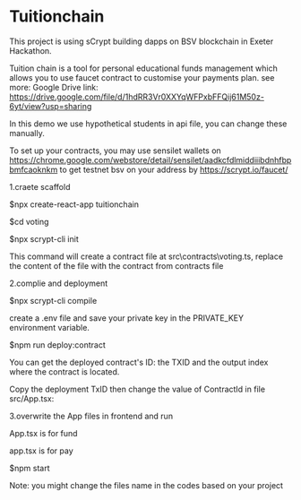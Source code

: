 # Tuitionchain
This project is using sCrypt building dapps on BSV blockchain in Exeter Hackathon.

Tuition chain is a tool for personal educational funds management which allows you to use faucet contract to customise your payments plan. see more: Google Drive link: https://drive.google.com/file/d/1hdRR3Vr0XXYqWFPxbFFQij61M50z-6yt/view?usp=sharing

In this demo we use hypothetical students in api file, you can change these manually. 

To set up your contracts, you may use sensilet wallets on https://chrome.google.com/webstore/detail/sensilet/aadkcfdlmiddiiibdnhfbpbmfcaoknkm to get testnet bsv on your address by https://scrypt.io/faucet/

1.craete scaffold

$npx create-react-app tuitionchain

$cd voting

$npx scrypt-cli init

This command will create a contract file at src\contracts\voting.ts, replace the content of the file with the contract from contracts file


2.complie and deployment

$npx scrypt-cli compile

create a .env file and save your private key in the PRIVATE_KEY environment variable.

$npm run deploy:contract

You can get the deployed contract's ID: the TXID and the output index where the contract is located.

Copy the deployment TxID then change the value of ContractId in file src/App.tsx:

3.overwrite the App files in frontend and run

App.tsx is for fund

app.tsx is for pay

$npm start


Note: you might change the files name in the codes based on your project
